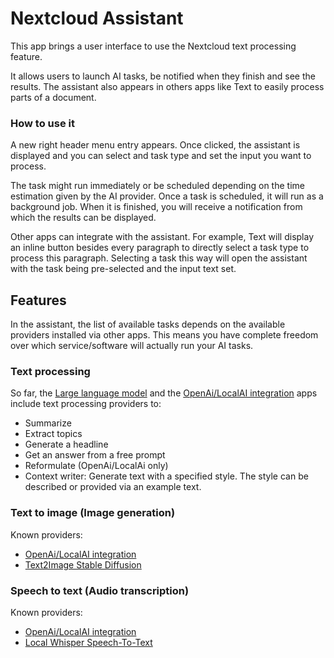 # Nextcloud Assistant

This app brings a user interface to use the Nextcloud text processing feature.

It allows users to launch AI tasks, be notified when they finish and see the results.
The assistant also appears in others apps like Text to easily process parts of a document.

### How to use it

A new right header menu entry appears. Once clicked, the assistant is displayed and you can select and task type and
set the input you want to process.

The task might run immediately or be scheduled depending on the time estimation given by the AI provider.
Once a task is scheduled, it will run as a background job. When it is finished, you will receive a notification
from which the results can be displayed.

Other apps can integrate with the assistant. For example, Text will display an inline button besides every paragraph
to directly select a task type to process this paragraph. Selecting a task this way will open the assistant with the task
being pre-selected and the input text set.

## Features

In the assistant, the list of available tasks depends on the available providers installed via other apps.
This means you have complete freedom over which service/software will actually run your AI tasks.

### Text processing

So far, the [Large language model](https://github.com/nextcloud/llm#readme)
and the [OpenAi/LocalAI integration](https://apps.nextcloud.com/apps/integration_openai) apps
include text processing providers to:
* Summarize
* Extract topics
* Generate a headline
* Get an answer from a free prompt
* Reformulate (OpenAi/LocalAi only)
* Context writer: Generate text with a specified style. The style can be described or provided via an example text.

### Text to image (Image generation)

Known providers:
* [OpenAi/LocalAI integration](https://apps.nextcloud.com/apps/integration_openai)
* [Text2Image Stable Diffusion](https://apps.nextcloud.com/apps/text2image_stablediffusion)

### Speech to text (Audio transcription)

Known providers:
* [OpenAi/LocalAI integration](https://apps.nextcloud.com/apps/integration_openai)
* [Local Whisper Speech-To-Text](https://apps.nextcloud.com/apps/stt_whisper)
